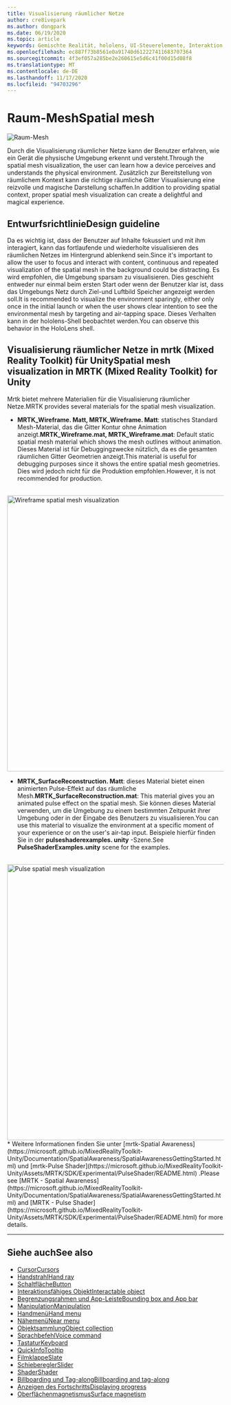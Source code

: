 ```yaml
---
title: Visualisierung räumlicher Netze
author: cre8ivepark
ms.author: dongpark
ms.date: 06/19/2020
ms.topic: article
keywords: Gemischte Realität, hololens, UI-Steuerelemente, Interaktion, UI, UX, UX-Entwurf, räumliche Benutzeroberfläche, räumliche Interaktion, 3D-Benutzeroberfläche, 3D-UX, Mixed Reality-Headset, Windows Mixed Reality-Headset, Virtual Reality-Headset, hololens, mrtk, Mixed Reality Toolkit
ms.openlocfilehash: ec887f73b8561e0a91740d612227411683707364
ms.sourcegitcommit: 4f3ef057a285be2e260615e5d6c41f00d15d08f8
ms.translationtype: MT
ms.contentlocale: de-DE
ms.lasthandoff: 11/17/2020
ms.locfileid: "94703296"
---
```

# <a name="spatial-mesh"></a><span data-ttu-id="430b9-103">Raum-Mesh</span><span class="sxs-lookup"><span data-stu-id="430b9-103">Spatial mesh</span></span>

![Raum-Mesh](images/MRTK_PulseShader_SpatialMesh.gif)

<span data-ttu-id="430b9-105">Durch die Visualisierung räumlicher Netze kann der Benutzer erfahren, wie ein Gerät die physische Umgebung erkennt und versteht.</span><span class="sxs-lookup"><span data-stu-id="430b9-105">Through the spatial mesh visualization, the user can learn how a device perceives and understands the physical environment.</span></span> <span data-ttu-id="430b9-106">Zusätzlich zur Bereitstellung von räumlichem Kontext kann die richtige räumliche Gitter Visualisierung eine reizvolle und magische Darstellung schaffen.</span><span class="sxs-lookup"><span data-stu-id="430b9-106">In addition to providing spatial context, proper spatial mesh visualization can create a delightful and magical experience.</span></span>  

## <a name="design-guideline"></a><span data-ttu-id="430b9-107">Entwurfsrichtlinie</span><span class="sxs-lookup"><span data-stu-id="430b9-107">Design guideline</span></span>
<span data-ttu-id="430b9-108">Da es wichtig ist, dass der Benutzer auf Inhalte fokussiert und mit ihm interagiert, kann das fortlaufende und wiederholte visualisieren des räumlichen Netzes im Hintergrund ablenkend sein.</span><span class="sxs-lookup"><span data-stu-id="430b9-108">Since it's important to allow the user to focus and interact with content, continuous and repeated visualization of the spatial mesh in the background could be distracting.</span></span> <span data-ttu-id="430b9-109">Es wird empfohlen, die Umgebung sparsam zu visualisieren. Dies geschieht entweder nur einmal beim ersten Start oder wenn der Benutzer klar ist, dass das Umgebungs Netz durch Ziel-und Luftbild Speicher angezeigt werden soll.</span><span class="sxs-lookup"><span data-stu-id="430b9-109">It is recommended to visualize the environment sparingly, either only once in the initial launch or when the user shows clear intention to see the environmental mesh by targeting and air-tapping space.</span></span> <span data-ttu-id="430b9-110">Dieses Verhalten kann in der hololens-Shell beobachtet werden.</span><span class="sxs-lookup"><span data-stu-id="430b9-110">You can observe this behavior in the HoloLens shell.</span></span>
<br>


## <a name="spatial-mesh-visualization-in-mrtk-mixed-reality-toolkit-for-unity"></a><span data-ttu-id="430b9-111">Visualisierung räumlicher Netze in mrtk (Mixed Reality Toolkit) für Unity</span><span class="sxs-lookup"><span data-stu-id="430b9-111">Spatial mesh visualization in MRTK (Mixed Reality Toolkit) for Unity</span></span>
<span data-ttu-id="430b9-112">Mrtk bietet mehrere Materialien für die Visualisierung räumlicher Netze.</span><span class="sxs-lookup"><span data-stu-id="430b9-112">MRTK provides several materials for the spatial mesh visualization.</span></span>

- <span data-ttu-id="430b9-113">**MRTK_Wireframe. Matt, MRTK_Wireframe. Matt**: statisches Standard Mesh-Material, das die Gitter Kontur ohne Animation anzeigt.</span><span class="sxs-lookup"><span data-stu-id="430b9-113">**MRTK_Wireframe.mat, MRTK_Wireframe.mat**: Default static spatial mesh material which shows the mesh outlines without animation.</span></span> <span data-ttu-id="430b9-114">Dieses Material ist für Debuggingzwecke nützlich, da es die gesamten räumlichen Gitter Geometrien anzeigt.</span><span class="sxs-lookup"><span data-stu-id="430b9-114">This material is useful for debugging purposes since it shows the entire spatial mesh geometries.</span></span> <span data-ttu-id="430b9-115">Dies wird jedoch nicht für die Produktion empfohlen.</span><span class="sxs-lookup"><span data-stu-id="430b9-115">However, it is not recommended for production.</span></span>
<br>
<img src="images/SurfaceReconstruction.jpg" alt="Wireframe spatial mesh visualization" width="640px">

- <span data-ttu-id="430b9-116">**MRTK_SurfaceReconstruction. Matt**: dieses Material bietet einen animierten Pulse-Effekt auf das räumliche Mesh.</span><span class="sxs-lookup"><span data-stu-id="430b9-116">**MRTK_SurfaceReconstruction.mat**: This material gives you an animated pulse effect on the spatial mesh.</span></span> <span data-ttu-id="430b9-117">Sie können dieses Material verwenden, um die Umgebung zu einem bestimmten Zeitpunkt ihrer Umgebung oder in der Eingabe des Benutzers zu visualisieren.</span><span class="sxs-lookup"><span data-stu-id="430b9-117">You can use this material to visualize the environment at a specific moment of your experience or on the user's air-tap input.</span></span> <span data-ttu-id="430b9-118">Beispiele hierfür finden Sie in der **pulseshaderexamples. unity** -Szene.</span><span class="sxs-lookup"><span data-stu-id="430b9-118">See **PulseShaderExamples.unity** scene for the examples.</span></span>
<br>
<img src="images/MRTK_SRMesh_Pulse.jpg" alt="Pulse spatial mesh visualization" width="640px">
* <span data-ttu-id="430b9-119">Weitere Informationen finden Sie unter [mrtk-Spatial Awareness](https://microsoft.github.io/MixedRealityToolkit-Unity/Documentation/SpatialAwareness/SpatialAwarenessGettingStarted.html) und [mrtk-Pulse Shader](https://microsoft.github.io/MixedRealityToolkit-Unity/Assets/MRTK/SDK/Experimental/PulseShader/README.html) .</span><span class="sxs-lookup"><span data-stu-id="430b9-119">Please see [MRTK - Spatial Awareness](https://microsoft.github.io/MixedRealityToolkit-Unity/Documentation/SpatialAwareness/SpatialAwarenessGettingStarted.html) and [MRTK - Pulse Shader](https://microsoft.github.io/MixedRealityToolkit-Unity/Assets/MRTK/SDK/Experimental/PulseShader/README.html) for more details.</span></span>

<br>

---

## <a name="see-also"></a><span data-ttu-id="430b9-120">Siehe auch</span><span class="sxs-lookup"><span data-stu-id="430b9-120">See also</span></span>

* [<span data-ttu-id="430b9-121">Cursor</span><span class="sxs-lookup"><span data-stu-id="430b9-121">Cursors</span></span>](cursors.md)
* [<span data-ttu-id="430b9-122">Handstrahl</span><span class="sxs-lookup"><span data-stu-id="430b9-122">Hand ray</span></span>](point-and-commit.md)
* [<span data-ttu-id="430b9-123">Schaltfläche</span><span class="sxs-lookup"><span data-stu-id="430b9-123">Button</span></span>](button.md)
* [<span data-ttu-id="430b9-124">Interaktionsfähiges Objekt</span><span class="sxs-lookup"><span data-stu-id="430b9-124">Interactable object</span></span>](interactable-object.md)
* [<span data-ttu-id="430b9-125">Begrenzungsrahmen und App-Leiste</span><span class="sxs-lookup"><span data-stu-id="430b9-125">Bounding box and App bar</span></span>](app-bar-and-bounding-box.md)
* [<span data-ttu-id="430b9-126">Manipulation</span><span class="sxs-lookup"><span data-stu-id="430b9-126">Manipulation</span></span>](direct-manipulation.md)
* [<span data-ttu-id="430b9-127">Handmenü</span><span class="sxs-lookup"><span data-stu-id="430b9-127">Hand menu</span></span>](hand-menu.md)
* [<span data-ttu-id="430b9-128">Nähemenü</span><span class="sxs-lookup"><span data-stu-id="430b9-128">Near menu</span></span>](near-menu.md)
* [<span data-ttu-id="430b9-129">Objektsammlung</span><span class="sxs-lookup"><span data-stu-id="430b9-129">Object collection</span></span>](object-collection.md)
* [<span data-ttu-id="430b9-130">Sprachbefehl</span><span class="sxs-lookup"><span data-stu-id="430b9-130">Voice command</span></span>](voice-input.md)
* [<span data-ttu-id="430b9-131">Tastatur</span><span class="sxs-lookup"><span data-stu-id="430b9-131">Keyboard</span></span>](keyboard.md)
* [<span data-ttu-id="430b9-132">QuickInfo</span><span class="sxs-lookup"><span data-stu-id="430b9-132">Tooltip</span></span>](tooltip.md)
* [<span data-ttu-id="430b9-133">Filmklappe</span><span class="sxs-lookup"><span data-stu-id="430b9-133">Slate</span></span>](slate.md)
* [<span data-ttu-id="430b9-134">Schieberegler</span><span class="sxs-lookup"><span data-stu-id="430b9-134">Slider</span></span>](slider.md)
* [<span data-ttu-id="430b9-135">Shader</span><span class="sxs-lookup"><span data-stu-id="430b9-135">Shader</span></span>](shader.md)
* [<span data-ttu-id="430b9-136">Billboarding und Tag-along</span><span class="sxs-lookup"><span data-stu-id="430b9-136">Billboarding and tag-along</span></span>](billboarding-and-tag-along.md)
* [<span data-ttu-id="430b9-137">Anzeigen des Fortschritts</span><span class="sxs-lookup"><span data-stu-id="430b9-137">Displaying progress</span></span>](progress.md)
* [<span data-ttu-id="430b9-138">Oberflächenmagnetismus</span><span class="sxs-lookup"><span data-stu-id="430b9-138">Surface magnetism</span></span>](surface-magnetism.md)
